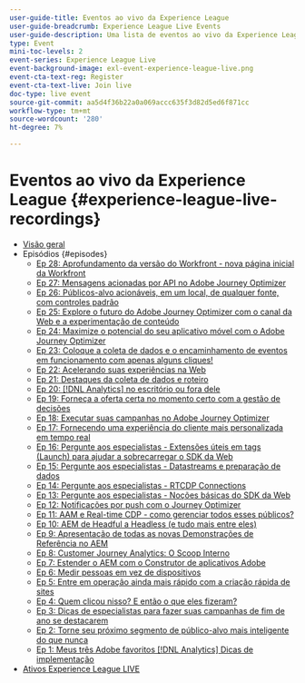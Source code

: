 ```yaml
---
user-guide-title: Eventos ao vivo da Experience League
user-guide-breadcrumb: Experience League Live Events
user-guide-description: Uma lista de eventos ao vivo da Experience League
type: Event
mini-toc-levels: 2
event-series: Experience League Live
event-background-image: exl-event-experience-league-live.png
event-cta-text-reg: Register
event-cta-text-live: Join live
doc-type: live event
source-git-commit: aa5d4f36b22a0a069accc635f3d82d5ed6f871cc
workflow-type: tm+mt
source-wordcount: '280'
ht-degree: 7%

---
```



# Eventos ao vivo da Experience League {#experience-league-live-recordings}

+ [Visão geral](overview.md)
+ Episódios {#episodes}
   + [Ep 28: Aprofundamento da versão do Workfront - nova página inicial da Workfront](episodes/exl-live-episode-10-26-23.md)
   + [Ep 27: Mensagens acionadas por API no Adobe Journey Optimizer](episodes/exl-live-episode-8-23-23.md)
   + [Ep 26: Públicos-alvo acionáveis, em um local&#x200B;, de qualquer fonte, com controles padrão](episodes/exl-live-episode-7-20-23.md)
   + [Ep 25: Explore o futuro do Adobe Journey Optimizer com o canal da Web e a experimentação de conteúdo](episodes/exl-live-episode-6-14-23.md)
   + [Ep 24: Maximize o potencial do seu aplicativo móvel com o Adobe Journey Optimizer](episodes/exl-live-episode-5-24-23.md)
   + [Ep 23: Coloque a coleta de dados e o encaminhamento de eventos em funcionamento com apenas alguns cliques!](episodes/exl-live-episode-4-25-23.md)
   + [Ep 22: Acelerando suas experiências na Web](episodes/exl-live-episode-2-16-23.md)
   + [Ep 21: Destaques da coleta de dados e roteiro](episodes/exl-live-episode-1-26-23.md)
   + [Ep 20: [!DNL Analytics] no escritório ou fora dele](episodes/exl-live-episode-11-18-22.md)
   + [Ep 19: Forneça a oferta certa no momento certo com a gestão de decisões](episodes/exl-live-episode-10-25-22.md)
   + [Ep 18: Executar suas campanhas no Adobe Journey Optimizer](episodes/exl-live-episode-09-22-22.md)
   + [Ep 17: Fornecendo uma experiência do cliente mais personalizada em tempo real](episodes/exl-live-episode-09-20-22.md)
   + [Ep 16: Pergunte aos especialistas - Extensões úteis em tags (Launch) para ajudar a sobrecarregar o SDK da Web](episodes/exl-live-episode-08-23-22.md)
   + [Ep 15: Pergunte aos especialistas - Datastreams e preparação de dados](episodes/exl-live-episode-07-21-22.md)
   + [Ep 14: Pergunte aos especialistas - RTCDP Connections](episodes/exl-live-episode-06-23-22.md)
   + [Ep 13: Pergunte aos especialistas - Noções básicas do SDK da Web](episodes/exl-live-episode-05-26-22.md)
   + [Ep 12: Notificações por push com o Journey Optimizer](episodes/exl-live-episode-05-12-22.md)
   + [Ep 11: AAM e Real-time CDP - como gerenciar todos esses públicos?](episodes/exl-live-episode-04-28-22.md)
   + [Ep 10: AEM de Headful a Headless (e tudo mais entre eles)](episodes/exl-live-episode-04-21-22.md)
   + [Ep 9: Apresentação de todas as novas Demonstrações de Referência no AEM](episodes/exl-live-episode-02-03-22.md)
   + [Ep 8: Customer Journey Analytics: O Scoop Interno](episodes/exl-live-episode-08.md)
   + [Ep 7: Estender o AEM com o Construtor de aplicativos Adobe](episodes/exl-live-episode-07.md)
   + [Ep 6: Medir pessoas em vez de dispositivos](episodes/exl-live-episode-06.md)
   + [Ep 5: Entre em operação ainda mais rápido com a criação rápida de sites](episodes/exl-live-episode-05.md)
   + [Ep 4: Quem clicou nisso? E então o que eles fizeram?](episodes/exl-live-episode-04.md)
   + [Ep 3: Dicas de especialistas para fazer suas campanhas de fim de ano se destacarem](episodes/exl-live-episode-03.md)
   + [Ep 2: Torne seu próximo segmento de público-alvo mais inteligente do que nunca](episodes/exl-live-episode-02.md)
   + [Ep 1: Meus três Adobe favoritos [!DNL Analytics] Dicas de implementação](episodes/exl-live-episode-01.md)
+ [Ativos Experience League LIVE](exl-live-assets.md)
